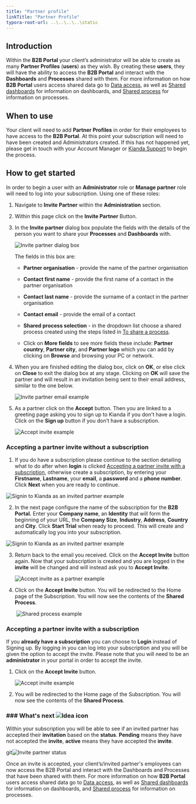 ```yaml
---
title: "Partner profile"
linkTitle: "Partner Profile"
typora-root-url: ..\..\..\..\static
---
```


## Introduction

Within the **B2B Portal** your client’s administrator will be able to create as many **Partner Profiles** (**users**) as they wish. By creating these **users**, they will have the ability to access the **B2B Portal** and interact with the **Dashboards** and **Processes** shared with them. For more information on how  **B2B Portal** users access shared data go to [Data access](/docs/platform/b2b-portals/data-access/), as well as [Shared dashboards](/docs/platform/b2b-portals/shared-dashboard/) for information on dashboards, and [Shared process](/docs/platform/b2b-portals/shared-process/) for information on processes. 

## When to use

Your client will need to add **Partner Profiles** in order for their employees to have access to the **B2B Portal**. At this point your subscription will need to have been created and Administrators created. If this has not happened yet, please get in touch with your Account Manager or [Kianda Support](mailto:support@kianda.com) to begin the process.

## How to get started

In order to begin a user with an **Administrator** role or **Manage partner** role will need to log into your subscription. Using one of these roles:

1. Navigate to **Invite Partner** within the **Administration** section. 

2. Within this page click on the **Invite Partner** Button. 

3. In the **Invite partner** dialog box populate the fields with the details of the person you want to share your **Processes** and **Dashboards** with.

   ![Invite partner dialog box](/images/invite-partner-dialog.jpg)

   The fields in this box are:

   - **Partner organisation** - provide the name of the partner organisation

   - **Contact first name** - provide the first name of a contact in the partner organisation

   - **Contact last name** - provide the surname of a contact in the partner organisation

   - **Contact email** - provide the email of a contact

   - **Shared process selection** - in the dropdown list choose a shared process created using the steps listed in [To share a process](#to-share-a-process).

   - Click on **More fields** to see more fields these include: **Partner country**, **Partner city**, and **Partner logo** which you can add by clicking on **Browse** and browsing your PC or network.

4. When you are finished editing the dialog box, click on **OK**, or else click on **Close** to exit the dialog box at any stage. Clicking on **OK** will save the partner and will result in an invitation being sent to their email address, similar to the one below.

      ![Invite partner email example](/images/invite-email.jpg) 

5. As a partner click on the **Accept** button. Then you are linked to a greeting page asking you to sign up to Kianda if you don't have a login. Click on the **Sign up** button if you don’t have a subscription.

      ![Accept invite example](/images/invite-partner-greenitr.jpg)



### Accepting a partner invite without a subscription

1. If you do have a subscription please continue to the section detailing what to do after when **login** is clicked [Accepting a partner invite with a subscription](#accepting-a-partner-invite-with-a-subscription), otherwise create a subscription, by entering your **Firstname**, **Lastname**, your **email**, a **password** and a **phone number**. Click **Next** when you are ready to continue.

![Signin to Kianda as an invited partner example](/images/sign-in-partner.jpg)

2. In the next page configure the name of the subscription for the **B2B Portal.** Enter your **Company name**, an **Identity** that will form the beginning of your URL, the **Company Size**, **Industry**, **Address**, **Country** and **City**. Click **Start Trial** when ready to proceed. This will create and automatically log you into your subscription.

![Signin to Kianda as an invited partner example](/images/sign-in-partner.jpg)

3. Return back to the email you received. Click on the **Accept Invite** button again. Now that your subscription is created and you are logged in the **invite** will be changed and will instead ask you to **Accept Invite**.

	![Accept invite as a partner example](/images/accept-invite-2.jpg)

4. Click on the **Accept Invite** button. You will be redirected to the Home page of the Subscription. You will now see the contents of the **Shared Process**.

	​									![Shared process example](/images/see-shared-dashboard.jpg) 




### Accepting a partner invite with a subscription

If you **already have a subscription** you can choose to **Login** instead of Signing up. By logging in you can log into your subscription and you will be given the option to accept the invite. Please note that you will need to be an **administrator** in your portal in order to accept the invite.

1. Click on the **Accept Invite** button. 

    ![Accept invite example](/images/invite-partner-greenitr.jpg)

2. You will be redirected to the Home page of the Subscription. You will now see the contents of the **Shared Process**.



### ### What's next  ![Idea icon](/images/18.png) ###

Within your subscription you will be able to see if an invited partner has accepted their **invitation** based on the **status**. **Pending** means they have not accepted the **invite**, **active** means they have accepted the **invite**.

git![Invite partner status](/images/pending-invites.jpg)

Once an invite is accepted, your client’s/invited partner's employees can now access the B2B Portal and interact with the Dashboards and Processes that have been shared with them. For more information on how  **B2B Portal** users access shared data go to [Data access](/docs/platform/b2b-portals/data-access/), as well as [Shared dashboards](/docs/platform/b2b-portals/shared-dashboard/) for information on dashboards, and [Shared process](/docs/platform/b2b-portals/shared-process/) for information on processes. 

